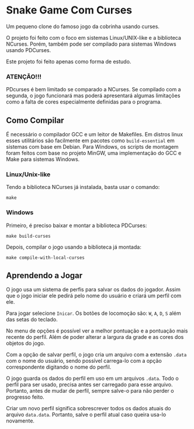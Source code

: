 # Snake Game Com Curses
Um pequeno clone do famoso jogo da cobrinha usando curses.

O projeto foi feito com o foco em sistemas Linux/UNIX-like e a biblioteca NCurses. Porém, também pode ser compilado para sistemas Windows usando PDCurses.

Este projeto foi feito apenas como forma de estudo.

### ATENÇÃO!!!
PDcurses é bem limitado se comparado a NCurses. Se compilado com a segunda, o jogo funcionará mas poderá apresentará algumas limitações como a falta de cores especialmente definidas para o programa.

## Como Compilar
É necessário o compilador GCC e um leitor de Makefiles. Em distros linux esses utilitários são facilmente em pacotes como `build-essential` em sistemas com base em Debian.
Para Windows, os scripts de montagem foram feitos com base no projeto MinGW, uma implementação do GCC e Make para sistemas Windows.
### Linux/Unix-like
Tendo a biblioteca NCurses já instalada, basta usar o comando:
```
make
```
### Windows
Primeiro, é preciso baixar e montar a biblioteca PDCurses:
```
make build-curses
```
Depois, compilar o jogo usando a biblioteca já montada:
```
make compile-with-local-curses
```
## Aprendendo a Jogar
O jogo usa um sistema de perfis para salvar os dados do jogador. Assim que o jogo iniciar ele pedirá pelo nome do usuário e criará um perfil com ele.

Para jogar selecione `Inicar`. Os botões de locomoção são: `W`, `A`, `D`, `S` além das setas do teclado.

No menu de opções é possível ver a melhor pontuação e a pontuação mais recente do perfil. Além de poder alterar a largura da grade e as cores dos objetos do jogo.

Com a opção de salvar perfil, o jogo cria um arquivo com a extensão `.data` com o nome do usuário, sendo possível carrega-lo com a opção correspondente digitando o nome
do perfil.

O jogo guarda os dados do perfil em uso em um arquivos `.data`. Todo o perfil para ser usado, precisa antes ser carregado para esse arquivo. Portanto, antes de mudar de perfil, sempre salve-o para não perder o progresso feito.

Criar um novo perfil significa sobrescrever todos os dados atuais do arquivo `data.data`. Portanto, salve o perfil atual caso queira usa-lo novamente.
